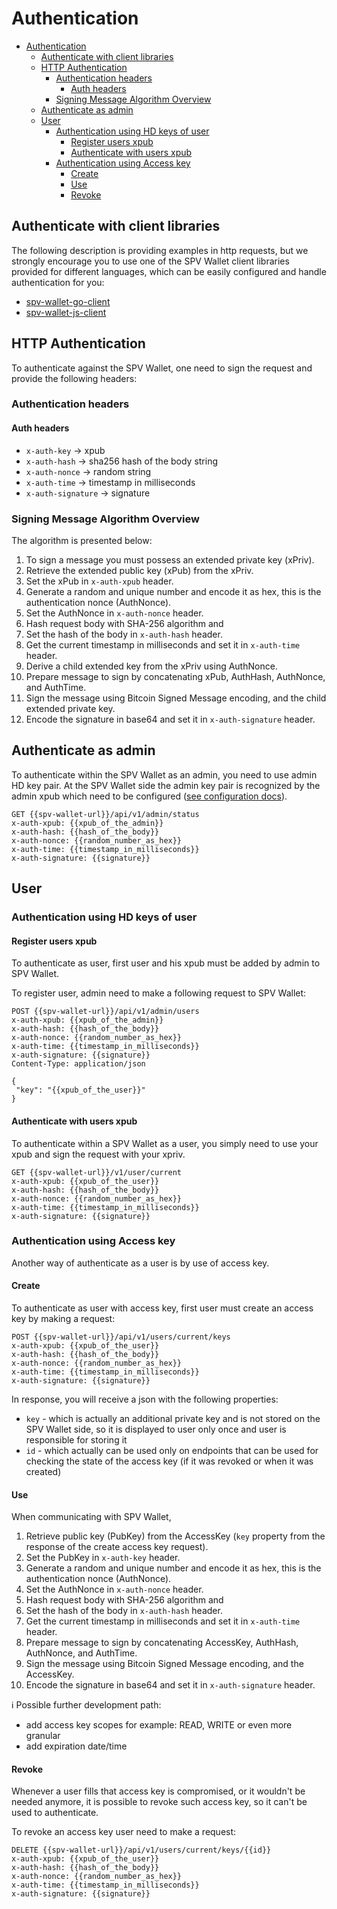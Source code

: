 # Authentication

<!-- TOC -->
* [Authentication](#authentication)
  * [Authenticate with client libraries](#authenticate-with-client-libraries)
  * [HTTP Authentication](#http-authentication)
    * [Authentication headers](#authentication-headers)
      * [Auth headers](#auth-headers)
    * [Signing Message Algorithm Overview](#signing-message-algorithm-overview)
  * [Authenticate as admin](#authenticate-as-admin)
  * [User](#user)
    * [Authentication using HD keys of user](#authentication-using-hd-keys-of-user)
      * [Register users xpub](#register-users-xpub)
      * [Authenticate with users xpub](#authenticate-with-users-xpub)
    * [Authentication using Access key](#authentication-using-access-key)
      * [Create](#create)
      * [Use](#use)
      * [Revoke](#revoke)
<!-- TOC -->

## Authenticate with client libraries

The following description is providing examples in http requests, but we strongly encourage you to use one of the SPV Wallet client libraries provided for different languages, which can be easily configured and handle authentication for you:

* [spv-wallet-go-client](../spv-wallet-go-client/)
* [spv-wallet-js-client](../spv-wallet-js-client/)

## HTTP Authentication

To authenticate against the SPV Wallet, one need to sign the request and provide the following headers:

### Authentication headers

#### Auth headers

- `x-auth-key` -> xpub
- `x-auth-hash` -> sha256 hash of the body string
- `x-auth-nonce` -> random string
- `x-auth-time` -> timestamp in milliseconds
- `x-auth-signature` -> signature

### Signing Message Algorithm Overview

The algorithm is presented below:

1. To sign a message you must possess an extended private key (xPriv).
2. Retrieve the extended public key (xPub) from the xPriv.
3. Set the xPub in `x-auth-xpub` header.
4. Generate a random and unique number and encode it as hex, this is the authentication nonce (AuthNonce).
5. Set the AuthNonce in `x-auth-nonce` header.
6. Hash request body with SHA-256 algorithm and 
7. Set the hash of the body in `x-auth-hash` header.
8. Get the current timestamp in milliseconds and set it in `x-auth-time` header.
9. Derive a child extended key from the xPriv using AuthNonce.
10. Prepare message to sign by concatenating xPub, AuthHash, AuthNonce, and AuthTime.
11. Sign the message using Bitcoin Signed Message encoding, and the child extended private key.
12. Encode the signature in base64 and set it in `x-auth-signature` header.

## Authenticate as admin

To authenticate within the SPV Wallet as an admin, you need to use admin HD key pair.
At the SPV Wallet side the admin key pair is recognized by the admin xpub which need to be configured ([see configuration docs](./configuration.md)).

```http
GET {{spv-wallet-url}}/api/v1/admin/status
x-auth-xpub: {{xpub_of_the_admin}}
x-auth-hash: {{hash_of_the_body}}
x-auth-nonce: {{random_number_as_hex}}
x-auth-time: {{timestamp_in_milliseconds}}
x-auth-signature: {{signature}}
```

## User

### Authentication using HD keys of user

#### Register users xpub

To authenticate as user, first user and his xpub must be added by admin to SPV Wallet.

To register user, admin need to make a following request to SPV Wallet:

```http
POST {{spv-wallet-url}}/api/v1/admin/users
x-auth-xpub: {{xpub_of_the_admin}}
x-auth-hash: {{hash_of_the_body}}
x-auth-nonce: {{random_number_as_hex}}
x-auth-time: {{timestamp_in_milliseconds}}
x-auth-signature: {{signature}}
Content-Type: application/json

{
 "key": "{{xpub_of_the_user}}"
}
```

#### Authenticate with users xpub

To authenticate within a SPV Wallet as a user, you simply need to use your xpub and sign the request with your xpriv.

```http
GET {{spv-wallet-url}}/v1/user/current
x-auth-xpub: {{xpub_of_the_user}}
x-auth-hash: {{hash_of_the_body}}
x-auth-nonce: {{random_number_as_hex}}
x-auth-time: {{timestamp_in_milliseconds}}
x-auth-signature: {{signature}}
```

### Authentication using Access key

Another way of authenticate as a user is by use of access key.

#### Create

To authenticate as user with access key, first user must create an access key by making a request:

```http
POST {{spv-wallet-url}}/api/v1/users/current/keys
x-auth-xpub: {{xpub_of_the_user}}
x-auth-hash: {{hash_of_the_body}}
x-auth-nonce: {{random_number_as_hex}}
x-auth-time: {{timestamp_in_milliseconds}}
x-auth-signature: {{signature}}
```

In response, you will receive a json with the following properties: 
* `key` - which is actually an additional private key and is not stored on the SPV Wallet side, so it is displayed to user only once and user is responsible for storing it
* `id` - which actually can be used only on endpoints that can be used for checking the state of the access key (if it was revoked or when it was created) 

#### Use

When communicating with SPV Wallet,

1. Retrieve public key (PubKey) from the AccessKey (`key` property from the response of the create access key request).
2. Set the PubKey in `x-auth-key` header.
3. Generate a random and unique number and encode it as hex, this is the authentication nonce (AuthNonce).
4. Set the AuthNonce in `x-auth-nonce` header.
5. Hash request body with SHA-256 algorithm and
6. Set the hash of the body in `x-auth-hash` header.
7. Get the current timestamp in milliseconds and set it in `x-auth-time` header.
8. Prepare message to sign by concatenating AccessKey, AuthHash, AuthNonce, and AuthTime.
9. Sign the message using Bitcoin Signed Message encoding, and the AccessKey.
10. Encode the signature in base64 and set it in `x-auth-signature` header.

ℹ️ Possible further development path:

* add access key scopes for example: READ, WRITE or even more granular
* add expiration date/time

#### Revoke

Whenever a user fills that access key is compromised, or it wouldn't be needed anymore, it is possible to revoke such access key, so it can't be used to authenticate.

To revoke an access key user need to make a request:

```http
DELETE {{spv-wallet-url}}/api/v1/users/current/keys/{{id}}
x-auth-xpub: {{xpub_of_the_user}}
x-auth-hash: {{hash_of_the_body}}
x-auth-nonce: {{random_number_as_hex}}
x-auth-time: {{timestamp_in_milliseconds}}
x-auth-signature: {{signature}}
```
